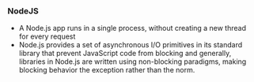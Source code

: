 ### NodeJS
- A Node.js app runs in a single process, without creating a new thread for every request
- Node.js provides a set of asynchronous I/O primitives in its standard library that prevent JavaScript code from blocking and generally, libraries in Node.js are written using non-blocking paradigms, making blocking behavior the exception rather than the norm.